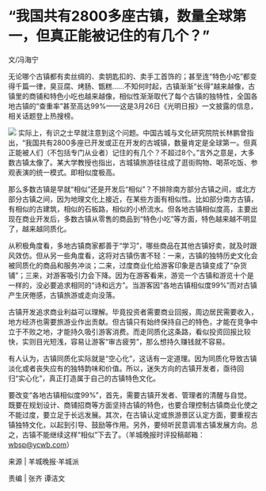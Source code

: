 # “我国共有2800多座古镇，数量全球第一，但真正能被记住的有几个？”

文/冯海宁

无论哪个古镇都有卖丝绸的、卖钥匙扣的、卖手工首饰的；甚至连“特色小吃”都变得千篇一律，臭豆腐、烤肠、甑糕……不知何时起，古镇渐渐“长得”越来越像，古镇里的商铺和特色小吃也越来越像，相似性渐渐取代了每个古镇的独特性，全国各地古镇的“查重率”甚至高达99%——这是3月26日《光明日报》一文披露的信息，相关话题登上热搜榜。

![](https://inews.gtimg.com/news_bt/OTtbEbAzjSMeUOL7SxC3K2aaUBh2m5tRJyqt-1V2eJawQAA/1000)
实际上，有识之士早就注意到这个问题。中国古城与文化研究院院长林鹏曾指出，“我国共有2800多座已开发或正在开发的古城镇，数量肯定是全球第一。但真正能被人们（不包括专门从业者）记住的有几个？不超过8个。”言外之意是，大多数古镇太像了。某大学教授也指出，古城镇旅游往往成了逛街购物、喝茶吃饭、参观表演的统一模式。即相似度极高。

那么多数古镇是早就“相似”还是开发后“相似”？不排除南方部分古镇之间，或北方部分古镇之间，因为地理文化上接近，在某些方面有相似性。比如部分南方古镇，有相似的古建筑，相似的石板路，相似的小桥流水。但各地古镇相似度高，主要出现在商业开发后，多数古镇从零售的商品到“特色小吃”等方面，特色越来越不明显了，越来越同质化。

从积极角度看，多地古镇商家都善于“学习”，哪些商品在其他古镇好卖，就及时跟风效仿。但从另一些角度看，这将对古镇伤害不轻：一来，古镇的独特历史文化会被同质化的商品和服务冲淡；二来，过度商业化给游客印象是古镇变成了“杂货铺”；三来，对游客吸引力会下降。因为在游客看来，游览一个古镇和游览十个是一样的，没必要追求相同的“诗和远方”。当游客因“各地古镇相似度99%”而对古镇产生厌倦感，古镇旅游或走向没落。

古镇开发追求商业利益可以理解。毕竟投资者需要商业回报，周边居民需要收入，地方经济也需要旅游业作出贡献。但古镇只有始终保持自己的特色，才能在竞争中立于不败之地，才能持久吸引游客消费。而走同质化这条路，看似投资回报比较快，实则目光短浅，容易让游客“审古疲劳”，那么想持久赚钱就不容易。

有人认为，古镇同质化实际就是“空心化”，这话有一定道理。因为同质化导致古镇淡化或者丧失应有的独特韵味和价值。所以，迷失方向的古镇开发者，亟待回归“实心化”，真正打造属于自己的古镇特色文化。

要改变“各地古镇相似度99%”，首先，需要古镇开发者、管理者的清醒与自觉。既要在规划设计、商铺招商等方面坚持古镇的特色，也要合理控制古镇商业化使之不能过度，要立足于长远发展。其次，在古镇认定或旅游景区认定方面，要重视古镇独特文化，以起到引导、鼓励等作用。另外，要倾听民意调准古镇发展方向。总之，古镇不能继续这样“相似”下去了。（羊城晚报时评投稿邮箱：wbsp@ycwb.com）

来源 | 羊城晚报·羊城派

责编 | 张齐 谭洁文

